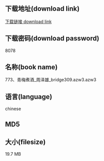## 下载地址(download link)
[下载链接 download link](https://voluble-croquembouche-d321dc.netlify.app/?s=773%E3%80%81%E9%9D%92%E6%A2%85%E7%85%AE%E9%85%92_%E5%91%A8%E6%B3%BD%E9%9B%84_bridge309.azw3)

## 下载密码(download password)
8078

## 名称(book name)
773、青梅煮酒_周泽雄_bridge309.azw3.azw3

## 语言(language)
chinese

## MD5


## 大小(filesize)
19.7 MB

